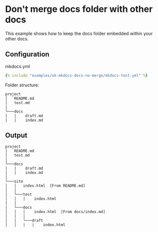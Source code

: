 # Don't merge docs folder with other docs

This example shows how to keep the docs folder embedded within your other docs.

## Configuration

mkdocs.yml

```yaml
{% include "examples/ok-mkdocs-docs-no-merge/mkdocs-test.yml" %}
```

Folder structure:

```
project
│   README.md
|   test.md
|
└───docs
|   |    draft.md
|   |    index.md
```

## Output

```
project
│   README.md
|   test.md
|
└───docs
|   |    draft.md
|   |    index.md
│
└───site
│   │   index.html  [From README.md]
|   |   
|   └───test
│   │   |    index.html
|   |
|   └───docs
│   │   |    index.html  [From docs/index.md]
|   |   |
|   |   └───draft
│   │   |   |    index.html
```
